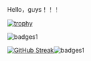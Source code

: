 Hello，guys！！！ <p>
[![trophy](https://github-profile-trophy.vercel.app/?username=set555luo)](https://github.com/ryo-ma/github-profile-trophy)<p>
![badges1](https://dev-to-uploads.s3.amazonaws.com/uploads/articles/6n8fc8zw8pawxveffitx.png)<p>
[![GitHub Streak](https://github-readme-streak-stats.herokuapp.com/?user=DenverCoder1)](https://git.io/streak-stats)![badges1](https://dev-to-uploads.s3.amazonaws.com/uploads/articles/6n8fc8zw8pawxveffitx.png)<p>
